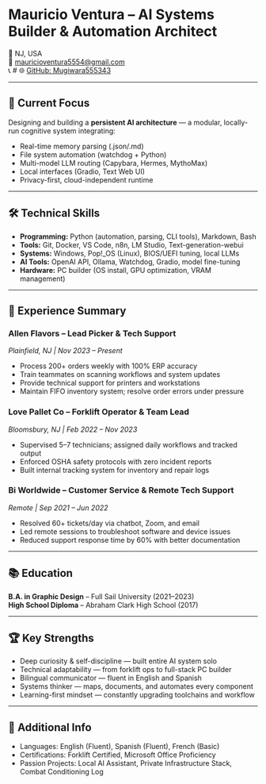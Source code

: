 # Mauricio Ventura – AI Systems Builder & Automation Architect

📍 NJ, USA  
📧 mauricioventura5554@gmail.com  
📞 # 
🌐 [GitHub: Mugiwara555343](https://github.com/Mugiwara555343)

---

## 🧠 Current Focus

Designing and building a **persistent AI architecture** — a modular, locally-run cognitive system integrating:
- Real-time memory parsing (.json/.md)
- File system automation (watchdog + Python)
- Multi-model LLM routing (Capybara, Hermes, MythoMax)
- Local interfaces (Gradio, Text Web UI)
- Privacy-first, cloud-independent runtime

---

## 🛠️ Technical Skills

- **Programming:** Python (automation, parsing, CLI tools), Markdown, Bash
- **Tools:** Git, Docker, VS Code, n8n, LM Studio, Text-generation-webui
- **Systems:** Windows, Pop!_OS (Linux), BIOS/UEFI tuning, local LLMs
- **AI Tools:** OpenAI API, Ollama, Watchdog, Gradio, model fine-tuning
- **Hardware:** PC builder (OS install, GPU optimization, VRAM management)

---

## 💼 Experience Summary

### Allen Flavors – Lead Picker & Tech Support  
*Plainfield, NJ | Nov 2023 – Present*

- Process 200+ orders weekly with 100% ERP accuracy  
- Train teammates on scanning workflows and system updates  
- Provide technical support for printers and workstations  
- Maintain FIFO inventory system; resolve order errors under pressure

### Love Pallet Co – Forklift Operator & Team Lead  
*Bloomsbury, NJ | Feb 2022 – Nov 2023*

- Supervised 5–7 technicians; assigned daily workflows and tracked output  
- Enforced OSHA safety protocols with zero incident reports  
- Built internal tracking system for inventory and repair logs

### Bi Worldwide – Customer Service & Remote Tech Support  
*Remote | Sep 2021 – Jun 2022*

- Resolved 60+ tickets/day via chatbot, Zoom, and email  
- Led remote sessions to troubleshoot software and device issues  
- Reduced support response time by 60% with better documentation

---

## 📚 Education

**B.A. in Graphic Design** – Full Sail University (2021–2023)  
**High School Diploma** – Abraham Clark High School (2017)

---

## 🏆 Key Strengths

- Deep curiosity & self-discipline — built entire AI system solo
- Technical adaptability — from forklift ops to full-stack PC builder
- Bilingual communicator — fluent in English and Spanish
- Systems thinker — maps, documents, and automates every component
- Learning-first mindset — constantly upgrading toolchains and workflow

---

## 📎 Additional Info

- Languages: English (Fluent), Spanish (Fluent), French (Basic)  
- Certifications: Forklift Certified, Microsoft Office Proficiency  
- Passion Projects: Local AI Assistant, Private Infrastructure Stack, Combat Conditioning Log  

